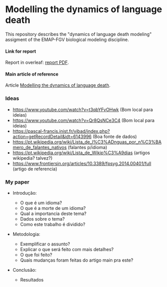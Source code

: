 # Modelling the dynamics of language death
This repository describes the "dynamics of language death modeling" assigment of the EMAP-FGV biological modeling discipline.

#### Link for report
Report in overleaf: [report PDF](https://pt.overleaf.com/read/vqjfqhspnmdb).

#### Main article of reference
Article [Modelling the dynamics of language death](https://www.nature.com/articles/424900a).


### Ideas

- https://www.youtube.com/watch?v=t3qbYFvOHwk (Bom local para ideias)
- https://www.youtube.com/watch?v=Qr8QsNCe3C4 (Bom local para ideias)
- https://pascal-francis.inist.fr/vibad/index.php?action=getRecordDetail&idt=6143996 (Boa fonte de dados)
- https://pt.wikipedia.org/wiki/Lista_de_l%C3%ADnguas_por_n%C3%BAmero_de_falantes_nativos (falantes p/idioma)
- https://pt.wikipedia.org/wiki/Lista_de_Wikip%C3%A9dias (artigos wikipedia? talvez?)
- https://www.frontiersin.org/articles/10.3389/fpsyg.2014.00401/full (artigo de referencia)


### My paper

- Introdução:
	- O que é um idioma?
	- O que é a morte de um idioma?
	- Qual a importancia deste tema?
	- Dados sobre o tema?
	- Como este trabalho é dividido?

- Metodologia:
	- Exemplificar o assunto?
	- Explicar o que será feito com mais detalhes?
	- O que foi feito?
	- Quais mudanças foram feitas do artigo main pra este?

- Conclusão:
	- Resultados
